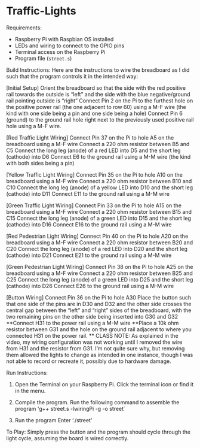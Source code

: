 # Traffic-Lights
Requirements:
- Raspberry Pi with Raspbian OS installed
- LEDs and wiring to connect to the GPIO pins
- Terminal access on the Raspberry Pi
- Program file (`street.s`)

Build Instructions:
Here are the instructions to wire the breadboard as I did such that the program controls it in the intended way:

[Initial Setup]
Orient the breadboard so that the side with the red positive rail towards the outside is “left” and the side with the blue negative/ground rail pointing outside is “right”
Connect Pin 2 on the Pi to the furthest hole on the positive power rail (the one adjacent to row 60) using a M-F wire (the kind with one side being a pin and one side being a hole)
Connect Pin 6 (ground) to the ground rail hole right next to the previously used positive rail hole using a M-F wire. 

[Red Traffic Light Wiring]
Connect Pin 37 on the Pi to hole A5 on the breadboard using a M-F wire
Connect a 220 ohm resistor between B5 and C5
Connect the long leg (anode) of a red LED into D5 and the short leg (cathode) into D6
Connect E6 to the ground rail using a M-M wire (the kind with both sides being a pin)

[Yellow Traffic Light Wiring]
Connect Pin 35 on the Pi to hole A10 on the breadboard using a M-F wire
Connect a 220 ohm resistor between B10 and C10
Connect the long leg (anode) of a yellow LED into D10 and the short leg (cathode) into D11
Connect E11 to the ground rail using a M-M wire

[Green Traffic Light Wiring]
Connect Pin 33 on the Pi to hole A15 on the breadboard using a M-F wire
Connect a 220 ohm resistor between B15 and C15
Connect the long leg (anode) of a green LED into D15 and the short leg (cathode) into D16
Connect E16 to the ground rail using a M-M wire

[Red Pedestrian Light Wiring]
Connect Pin 40 on the Pi to hole A20 on the breadboard using a M-F wire
Connect a 220 ohm resistor between B20 and C20
Connect the long leg (anode) of a red LED into D20 and the short leg (cathode) into D21
Connect E21 to the ground rail using a M-M wire

[Green Pedestrian Light Wiring]
Connect Pin 38 on the Pi to hole A25 on the breadboard using a M-F wire
Connect a 220 ohm resistor between B25 and C25
Connect the long leg (anode) of a green LED into D25 and the short leg (cathode) into D26
Connect E26 to the ground rail using a M-M wire

[Button Wiring]
Connect Pin 36 on the Pi to hole A30
Place the button such that one side of the pins are in D30 and D32 and the other side crosses the central gap between the “left” and “right” sides of the breadboard, with the two remaining pins on the other side being inserted into G30 and G32
**Connect H31 to the power rail using a M-M wire
**Place a 10k ohm resistor between G31 and the hole on the ground rail adjacent to where you connected H31 on the power rail.
** CLASS NOTE: As explained in the video, my wiring configuration was not working until I removed the wire from H31 and the resistor from G31. I’m not quite sure why, but removing them allowed the lights to change as intended in one instance, though I was not able to record or recreate it, possibly due to hardware damage. 

Run Instructions:
1. Open the Terminal on your Raspberry Pi.
Click the terminal icon or find it in the menu.

3. Compile the program.
Run the following command to assemble the program
'g++ street.s -lwiringPi -g -o street`

4. Run the program
 	Enter ‘./street’

To Play:
Simply press the button and the program should cycle through the light cycle, assuming the board is wired correctly.

